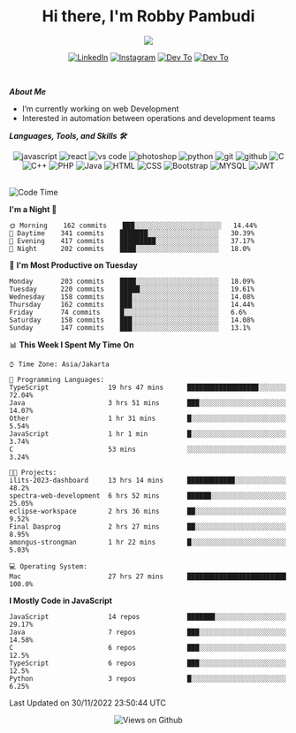 <div align="center">
   <h1>Hi there, I'm Robby Pambudi </h1>

<img src="https://pronoun.cyou/x/y?subject=He&object=Him&height=20"> 
</div>

<p align='center'>
   <a href="https://www.linkedin.com/in/robbypambudi" target="_blank"><img src="https://img.shields.io/badge/LinkedIn-0077B5?style=for-the-badge&logo=linkedin&logoColor=white" alt="LinkedIn"></a>
   <a href="https://www.instagram.com/robbypambudi" target="_blank"><img src="https://img.shields.io/badge/Instagram-E4405F?style=for-the-badge&logo=instagram&logoColor=white" alt="Instagram"></a>
   <a href="https://dev.to/robbypambudi" target="_blank"><img src="https://img.shields.io/badge/dev.to-0A0A0A?style=for-the-badge&logo=dev.to&logoColor=white" alt="Dev To"></a>
   <a href="https://www.facebook.com/robbyulungpambudi" target="_blank"><img src="https://img.shields.io/badge/Facebook-1877F2?style=for-the-badge&logo=facebook&logoColor=white" alt="Dev To"></a>

</p> <p>
<br>
   
***About Me***
   
- I’m currently working on web Development
- Interested in automation between operations and development teams
 
   
***Languages, Tools, and Skills 🛠***

   <div align="center">
   <img src="https://img.shields.io/badge/JavaScript-F7DF1E?style=for-the-badge&logo=javascript&logoColor=black" alt="javascript" />
      <img src="https://img.shields.io/badge/React-61DAFB?style=for-the-badge&logo=react&logoColor=black" alt="react" />
      <img src="https://img.shields.io/badge/vs%20code-007ACC?style=for-the-badge&logo=visual%20studio%20code&logoColor=white" alt="vs code" />
      <img src="https://img.shields.io/badge/adobe%20photoshop-31A8FF?style=for-the-badge&logo=adobe%20photoshop&logoColor=white" alt="photoshop" />
      <img src="https://img.shields.io/badge/python-3776AB?style=for-the-badge&logo=python&logoColor=white" alt="python" />
      <img src="https://img.shields.io/badge/Git-F05032?style=for-the-badge&logo=git&logoColor=white" alt="git" />
      <img src="https://img.shields.io/badge/GitHub-100000?style=for-the-badge&logo=github&logoColor=white" alt="github" />
      <img src="https://img.shields.io/badge/c-%2300599C.svg?style=for-the-badge&logo=c&logoColor=white" alt="C" />
      <img src="https://img.shields.io/badge/c++-%2300599C.svg?style=for-the-badge&logo=c%2B%2B&logoColor=white" alt="C++" />   
      <img src="https://img.shields.io/badge/PHP-777BB4?style=for-the-badge&logo=php&logoColor=white" alt="PHP" />
      <img src="https://img.shields.io/badge/Java-ED8B00?style=for-the-badge&logo=java&logoColor=white" alt="Java"/>
      <img src="https://img.shields.io/badge/HTML5-E34F26?style=for-the-badge&logo=html5&logoColor=white" alt="HTML" />
      <img src="https://img.shields.io/badge/CSS-239120?&style=for-the-badge&logo=css3&logoColor=white" alt ="CSS" />
      <img src="https://img.shields.io/badge/Bootstrap-563D7C?style=for-the-badge&logo=bootstrap&logoColor=white" alt="Bootstrap" />
      <img src="https://img.shields.io/badge/MySQL-00000F?style=for-the-badge&logo=mysql&logoColor=white" alt="MYSQL" />
      <img src="https://img.shields.io/badge/json%20web%20tokens-323330?style=for-the-badge&logo=json-web-tokens&logoColor=pink" alt="JWT" />
      
   </div><br>
   
<!--START_SECTION:waka-->
![Code Time](http://img.shields.io/badge/Code%20Time-224%20hrs%2049%20mins-blue)

**I'm a Night 🦉** 

```text
🌞 Morning    162 commits    ███░░░░░░░░░░░░░░░░░░░░░░   14.44% 
🌆 Daytime    341 commits    ███████░░░░░░░░░░░░░░░░░░   30.39% 
🌃 Evening    417 commits    █████████░░░░░░░░░░░░░░░░   37.17% 
🌙 Night      202 commits    ████░░░░░░░░░░░░░░░░░░░░░   18.0%

```
📅 **I'm Most Productive on Tuesday** 

```text
Monday       203 commits    ████░░░░░░░░░░░░░░░░░░░░░   18.09% 
Tuesday      220 commits    █████░░░░░░░░░░░░░░░░░░░░   19.61% 
Wednesday    158 commits    ███░░░░░░░░░░░░░░░░░░░░░░   14.08% 
Thursday     162 commits    ███░░░░░░░░░░░░░░░░░░░░░░   14.44% 
Friday       74 commits     █░░░░░░░░░░░░░░░░░░░░░░░░   6.6% 
Saturday     158 commits    ███░░░░░░░░░░░░░░░░░░░░░░   14.08% 
Sunday       147 commits    ███░░░░░░░░░░░░░░░░░░░░░░   13.1%

```


📊 **This Week I Spent My Time On** 

```text
⌚︎ Time Zone: Asia/Jakarta

💬 Programming Languages: 
TypeScript               19 hrs 47 mins      ██████████████████░░░░░░░   72.04% 
Java                     3 hrs 51 mins       ███░░░░░░░░░░░░░░░░░░░░░░   14.07% 
Other                    1 hr 31 mins        █░░░░░░░░░░░░░░░░░░░░░░░░   5.54% 
JavaScript               1 hr 1 min          █░░░░░░░░░░░░░░░░░░░░░░░░   3.74% 
C                        53 mins             ░░░░░░░░░░░░░░░░░░░░░░░░░   3.24%

🐱‍💻 Projects: 
ilits-2023-dashboard     13 hrs 14 mins      ████████████░░░░░░░░░░░░░   48.2% 
spectra-web-development  6 hrs 52 mins       ██████░░░░░░░░░░░░░░░░░░░   25.05% 
eclipse-workspace        2 hrs 36 mins       ██░░░░░░░░░░░░░░░░░░░░░░░   9.52% 
Final Dasprog            2 hrs 27 mins       ██░░░░░░░░░░░░░░░░░░░░░░░   8.95% 
amongus-strongman        1 hr 22 mins        █░░░░░░░░░░░░░░░░░░░░░░░░   5.03%

💻 Operating System: 
Mac                      27 hrs 27 mins      █████████████████████████   100.0%

```

**I Mostly Code in JavaScript** 

```text
JavaScript               14 repos            ███████░░░░░░░░░░░░░░░░░░   29.17% 
Java                     7 repos             ███░░░░░░░░░░░░░░░░░░░░░░   14.58% 
C                        6 repos             ███░░░░░░░░░░░░░░░░░░░░░░   12.5% 
TypeScript               6 repos             ███░░░░░░░░░░░░░░░░░░░░░░   12.5% 
Python                   3 repos             █░░░░░░░░░░░░░░░░░░░░░░░░   6.25%

```



 Last Updated on 30/11/2022 23:50:44 UTC
<!--END_SECTION:waka-->

<div align="center">
<img src="https://komarev.com/ghpvc/?username=robbypambudi&color=green" alt="Views on Github" />
</div>

